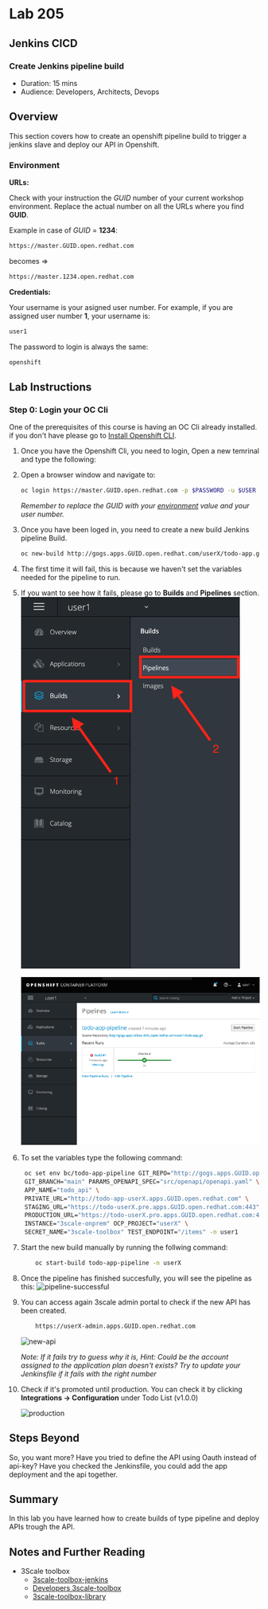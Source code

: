 # Lab 205

## Jenkins CICD

### Create Jenkins pipeline build

* Duration: 15 mins
* Audience: Developers, Architects, Devops

## Overview

This section covers how to create an openshift pipeline build to trigger a jenkins slave and deploy our API in Openshift.

### Environment

**URLs:**

Check with your instruction the *GUID* number of your current workshop environment. Replace the actual number on all the URLs where you find **GUID**.

Example in case of *GUID* = **1234**:

```bash
https://master.GUID.open.redhat.com
```

becomes =>

```bash
https://master.1234.open.redhat.com
```

**Credentials:**

Your username is your asigned user number. For example, if you are assigned user number **1**, your username is: 

```bash
user1
```

The password to login is always the same:

```bash
openshift
```

## Lab Instructions

### Step 0: Login your OC Cli

One of the prerequisites of this course is having an OC Cli already installed. if you don't have please go to [Install Openshift CLI](https://docs.openshift.com/container-platform/3.11/cli_reference/get_started_cli.html).

1. Once you have the Openshift Cli, you need to login, Open a new temrinal and type the following:

1. Open a browser window and navigate to:

    ```bash
    oc login https://master.GUID.open.redhat.com -p $PASSWORD -u $USER
    ```

    *Remember to replace the GUID with your [environment](#environment) value and your user number.*

2. Once you have been loged in, you need to create a new build Jenkins pipeline Build.

    ```bash
    oc new-build http://gogs.apps.GUID.open.redhat.com/userX/todo-app.git#main --name=todo-app-pipeline -n user1
    ```

3. The first time it will fail, this is because we haven't set the variables needed for the pipeline to run.
   
4. If you want to see how it fails, please go to **Builds** and **Pipelines** section.
   ![pipeline](images/pipeline.png "Pipelines")

   ![pipeline-error](images/pipeline-error.png "Pipeline Error")

5. To set the variables type the following command:

   ```bash
    oc set env bc/todo-app-pipeline GIT_REPO="http://gogs.apps.GUID.open.redhat.com/userX/todo-app.git" \
    GIT_BRANCH="main" PARAMS_OPENAPI_SPEC="src/openapi/openapi.yaml" \
    APP_NAME="todo_api" \
    PRIVATE_URL="http://todo-app-userX.apps.GUID.open.redhat.com" \
    STAGING_URL="https://todo-userX.pre.apps.GUID.open.redhat.com:443" \
    PRODUCTION_URL="https://todo-userX.pro.apps.GUID.open.redhat.com:443" \
    INSTANCE="3scale-onprem" OCP_PROJECT="userX" \
    SECRET_NAME="3scale-toolbox" TEST_ENDPOINT="/items" -n user1
    ```

6. Start the new build manually by running the follwing command:
    ```bash
        oc start-build todo-app-pipeline -n userX
    ```

7. Once the pipeline has finished succesfully, you will see the pipeline as this:
![pipeline-successful](images/pipeline-successful.png "Pipeline Successful")

8. You can access again 3scale admin portal to check if the new API has been created.

    ```bash
        https://userX-admin.apps.GUID.open.redhat.com
    ```

    ![new-api](images/new-api.png "New API")

    *Note: If it fails try to guess why it is, Hint: Could be the account assigned to the application plan doesn't exists? Try to update your Jenkinsfile if it fails with the right number*

9. Check if it's promoted until production. You can check it by clicking **Integrations -> Configuration** under Todo List (v1.0.0)

    ![production](images/production.png "Production Deployment")

## Steps Beyond

So, you want more? Have you tried to define the API using Oauth instead of api-key? Have you checked the Jenkinsfile, you could add the app deployment and the api together. 

## Summary

In this lab you have learned how to create builds of type pipeline and deploy APIs trough the API.

## Notes and Further Reading

* 3Scale toolbox 
  * [3scale-toolbox-jenkins](https://github.com/rh-integration/3scale-toolbox-jenkins-samples)
  * [Developers 3scale-toolbox](https://developers.redhat.com/blog/2019/07/31/using-the-3scale-toolbox-jenkins-shared-library/)
  * [3scale-toolbox-library](https://github.com/rh-integration/3scale-toolbox-jenkins)